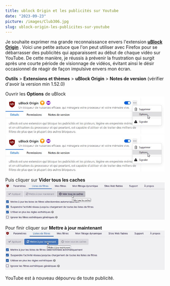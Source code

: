 ```yaml
---
title: ublock Origin et les publicités sur Youtube
date: "2023-09-23"
picture: /images/Club306.jpg
slug: ublock-origin-les-publicites-sur-youtube
---
```


Je souhaite exprimer ma grande reconnaissance envers l'extension [**uBlock Origin**](https://addons.mozilla.org/fr/firefox/addon/ublock-origin/)
. Voici une petite astuce que l'on peut utiliser avec Firefox pour se débarrasser des publicités qui apparaissent au début de chaque vidéo sur YouTube. De cette manière, je réussis à prévenir la frustration qui surgit après une courte période de visionnage de vidéos, évitant ainsi le désir occasionnel de réagir de façon impulsive envers mon écran.

**Outils** > **Extensions et thèmes** > **uBlock Origin** > **Notes de version**
(vérifier d'avoir la version min 1.52.0)

Ouvrir les **Options** de uBlock
![alt](../../public/images/posts/230923-ublockYT/01.jpg "Ublock Options")
![alt](/public/images/posts/230923-ublockYT/01.jpg "Ublock Options")

Puis cliquer sur **Vider tous les caches**
![alt](../../public/images/posts/230923-ublockYT/02.jpg "Vider Caches")

Pour finir cliquer sur **Mettre à jour maintenant**
![alt](../../public/images/posts/230923-ublockYT/03.jpg "Mettre à jour maintenant")

YouTube est à nouveau dépourvu de toute publicité.
